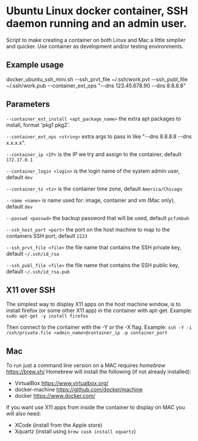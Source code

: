 #  Ubuntu Linux docker container, SSH daemon running and an admin user.

Script to make creating a container on both Linux and Mac a little simplier and quicker. Use container as development and/or testing environments.

## Example usage
docker_ubuntu_ssh_mini.sh --ssh_prvt_file ~/.ssh/work.pvt --ssh_publ_file ~/.ssh/work.pub --container_ext_ops "--dns 123.45.678.90 --dns 8.8.8.8"

## Parameters

`--container_ext_install <apt_package_name>` the extra apt packages to install, format 'pkg1 pkg2'.

`--container_ext_ops <string>` extra args to pass in like "--dns 8.8.8.8 --dns x.x.x.x".

`--container_ip <IP>` is the IP we try and assign to the container, default `172.17.0.1`

`--container_login <login>` is the login name of the system admin user, default `dev`

`--container_tz <tz>` is the container time zone, default `America/Chicago`

`--name <name>` is name used for: image, container and vm (Mac only), default `dev`

`--passwd <passwd>` the backup password that will be used, default `pcfzmbuh`

`--ssh_host_port <port>` the port on the host machine to map to the containers SSH port, default `2223`

`--ssh_prvt_file <file>` the file name that contains the SSH private key, default `~/.ssh/id_rsa`

`--ssh_publ_file <file>` the file name that contains the SSH public key, default `~/.ssh/id_rsa.pub`

## X11 over SSH

The simplest way to display X11 apps on the host machine window,
is to install firefox (or some other X11 app) in the container with
apt-get. Example:
`sudo apt-get -y install firefox`

Then connect to the container with the -Y or the -X flag. Example:
`ssh -Y -i /ssh/private.file <admin_name>@container_ip -p container_port`

## Mac

To run just a command line version on a MAC requires *homebrew* https://brew.sh/
Homebrew will install the following (if not already installed):
  * VirtualBox https://www.virtualbox.org/
  * docker-machine https://github.com/docker/machine
  * docker https://www.docker.com/

If you want use X11 apps from inside the container to display on MAC you will also need:
  * XCode (install from the Apple store)
  * Xquartz (install using `brew cask install xquartz`)
